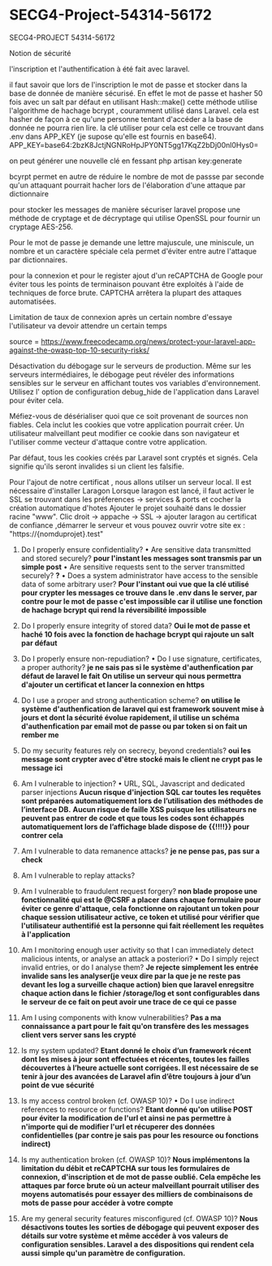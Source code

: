 # SECG4-Project-54314-56172

SECG4-PROJECT
54314-56172


Notion de sécurité 

l'inscription et l'authentification à été fait avec laravel.

il faut savoir que lors de l'inscription le mot de passe et stocker dans la base de donnée de manière sécurisé.
En effet le mot de passe et hasher 50 fois avec un salt par défaut en utilisant Hash::make() cette méthode utilise l'algorithme de hachage bcrypt , couramment utilisé dans Laravel. cela est hasher de façon à ce qu'une personne tentant d'accéder a la base de donnée ne pourra rien lire.
la clé utiliser pour cela est celle ce trouvant dans .env dans APP_KEY (je supose qu'elle est fournis en base64).
APP_KEY=base64:2bzK8JctjNGNRoHpJPY0NT5gg17KqZ2bDj00nl0Hys0=

on peut générer une nouvelle clé en fessant php artisan key:generate


bcyrpt permet en autre de réduire le nombre de mot de passse par seconde qu'un attaquant pourrait hacher lors de l'élaboration d'une attaque par dictionnaire



pour stocker les messages de manière sécuriser laravel propose une méthode de cryptage et de décryptage qui utilise OpenSSL pour fournir un cryptage AES-256.


Pour le mot de passe je demande une lettre majuscule, une miniscule, un nombre et un caractère spéciale cela permet d'éviter entre autre l'attaque par dictionnaires.


pour la connexion et pour le register ajout d'un reCAPTCHA de Google pour éviter tous les points de terminaison pouvant être exploités à l'aide de techniques de force brute. CAPTCHA arrêtera la plupart des attaques automatisées. 

Limitation de taux de connexion après un certain nombre d'essaye l'utilisateur va devoir attendre un certain temps

source = https://www.freecodecamp.org/news/protect-your-laravel-app-against-the-owasp-top-10-security-risks/

Désactivation du débogage sur le serveurs de production. Même sur les serveurs intermédiaires, le débogage peut révéler des informations sensibles sur le serveur en affichant toutes vos variables d'environnement. Utilisez l' option de configuration debug_hide de l'application dans Laravel pour éviter cela.

Méfiez-vous de désérialiser quoi que ce soit provenant de sources non fiables. Cela inclut les cookies que votre application pourrait créer. Un utilisateur malveillant peut modifier ce cookie dans son navigateur et l'utiliser comme vecteur d'attaque contre votre application.

Par défaut, tous les cookies créés par Laravel sont cryptés et signés. Cela signifie qu'ils seront invalides si un client les falsifie.

Pour l'ajout de notre certificat , nous allons utilser un serveur local. Il est nécessaire d'installer Laragon
Lorsque laragon est lancé, il faut activer le SSL se trouvant dans les préferences -> services & ports et cocher la création automatique d'hotes
Ajouter le projet souhaité dans le dossier racine "www".
Clic droit -> appache -> SSL -> ajouter laragon au certificat de confiance ,démarrer le serveur et vous pouvez ouvrir votre site 
ex : "https://{nomduprojet}.test"

1. Do I properly ensure confidentiality?
    • Are sensitive data transmitted and stored securely?
    <strong>pour l'instant les messages sont transmis par un simple post</strong>
    • Are sensitive requests sent to the server transmitted securely?
    <strong>?</strong>
    • Does a system administrator have access to the sensible data of some arbitrary user?
    <strong>Pour l'instant oui vue que la clé utilisé pour crypter les messages ce trouve dans le .env dans le server, par contre pour le mot de passe c'est impossible car il utilise une fonction de hachage bcrypt qui rend la réversibilité impossible</strong>

2. Do I properly ensure integrity of stored data?
    <strong>Oui le mot de passe et haché 10 fois avec la fonction de hachage bcrypt qui rajoute un salt par défaut</strong>

3. Do I properly ensure non-repudiation?
• Do I use signature, certificates, a proper authority?
    <strong>je ne sais pas si le système d'authenfication par défaut de laravel le fait</strong>
    <strong>On utilise un serveur qui nous permettra d'ajouter un certificat et lancer la connexion en https</strong>
    

4. Do I use a proper and strong authentication scheme?
<strong>on utilise le système d'authenfication de laravel qui est framework souvent mise à jours et dont la sécurité évolue rapidement, il utilise un schéma d'authenfication par email mot de passe ou par token si on fait un rember me</strong>

5. Do my security features rely on secrecy, beyond credentials?
<strong> oui les message sont crypter avec d'être stocké mais le client ne crypt pas le message ici</strong>

6. Am I vulnerable to injection?
• URL, SQL, Javascript and dedicated parser injections
<strong>Aucun risque d'injection SQL car toutes les requêtes sont préparées
automatiquement lors de l’utilisation des méthodes de l’interface DB.</strong> 
<strong>Aucun risque de faille XSS puisque les utilisateurs ne peuvent pas entrer de code et 
que tous les codes sont échappés automatiquement lors de l’affichage blade dispose de {{!!!!}} pour contrer cela</strong>

7. Am I vulnerable to data remanence attacks?
<strong>je ne pense pas, pas sur a check</strong>

8. Am I vulnerable to replay attacks?
<strong></strong>

9. Am I vulnerable to fraudulent request forgery?
<strong>non blade propose une fonctionnalité qui est le @CSRF a placer dans chaque formulaire pour éviter ce genre d'attaque, cela fonctionne on rajoutant un token pour chaque session utilisateur active, ce token et utilisé pour vérifier que l'utilisateur authentifié est la personne qui fait réellement les requêtes à l'application</strong>

10. Am I monitoring enough user activity so that I can immediately detect malicious intents,
or analyse an attack a posteriori?
• Do I simply reject invalid entries, or do I analyse them?
<strong>Je rejecte simplement les entrée invalide sans les analyser(je veux dire par la que je ne reste pas devant les log a surveille chaque action) bien que laravel enregsitre chaque action dans le fichier /storage/log et sont configurables dans le serveur de ce fait on peut avoir une trace de ce qui ce passe </strong>

11. Am I using components with know vulnerabilities?
<strong>Pas a ma connaissance a part pour le fait qu'on transfère des les messages client vers server sans les crypté</strong>

12. Is my system updated?
<strong>Etant donné le choix d’un framework récent dont les mises à jour sont effectuées et 
récentes, toutes les failles découvertes à l’heure actuelle sont corrigées. Il est 
nécessaire de se tenir à jour des avancées de Laravel afin d’être toujours à jour d’un 
point de vue sécurité</strong>

13. Is my access control broken (cf. OWASP 10)?
• Do I use indirect references to resource or functions?
<strong>Etant donné qu'on utilise POST pour éviter la modification de l'url et ainsi ne pas permettre à n'importe qui de modifier l'url et récuperer des données confidentielles (par contre je sais pas pour les resource ou fonctions indirect)</strong>

14. Is my authentication broken (cf. OWASP 10)?
<strong>Nous implémentons la limitation du débit et reCAPTCHA sur tous les formulaires de connexion, d'inscription et de mot de passe oublié. Cela empêche les attaques par force brute où un acteur malveillant pourrait utiliser des moyens automatisés pour essayer des milliers de combinaisons de mots de passe pour accéder à votre compte</strong>

15. Are my general security features misconfigured (cf. OWASP 10)?
<strong>Nous désactivons toutes les sorties de débogage qui peuvent exposer des détails sur votre système et même accéder à vos valeurs de configuration sensibles. Laravel a des dispositions qui rendent cela aussi simple qu'un paramètre de configuration.</strong>
